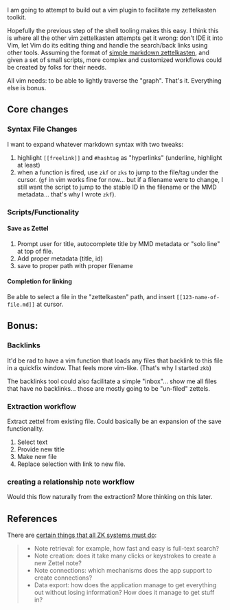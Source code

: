 I am going to attempt to build out a vim plugin to facilitate my zettelkasten toolkit.

Hopefully the previous step of the shell tooling makes this easy. I think this is where all the other vim zettelkasten attempts get it wrong: don't IDE it into Vim, let Vim do its editing thing and handle the search/back links using other tools. Assuming the format of [simple markdown zettelkasten](http://evantravers.com/articles/2020/03/13/simple-markdown-zettelkasten/), and given a set of small scripts, more complex and customized workflows could be created by folks for their needs.

All vim needs: to be able to lightly traverse the "graph". That's it. Everything else is bonus.

## Core changes

### Syntax File Changes

I want to expand whatever markdown syntax with two tweaks:

1. highlight `[[freelink]]` and `#hashtag` as "hyperlinks" (underline, highlight at least)
2. when a function is fired, use `zkf` or `zks` to jump to the file/tag under the cursor.
  (`gf` in vim works fine for now… but if a filename were to change, I still want the script to jump to the stable ID in the filename or the MMD metadata… that's why I wrote `zkf`).

  ### Scripts/Functionality

  #### Save as Zettel

  1. Prompt user for title, autocomplete title by MMD metadata or "solo line" at top of file.
  2. Add proper metadata (title, id)
  3. save to proper path with proper filename

  #### Completion for linking

  Be able to select a file in the "zettelkasten" path, and insert `[[123-name-of-file.md]]` at cursor.

  ## Bonus:

  ### Backlinks

  It'd be rad to have a vim function that loads any files that backlink to this file in a quickfix window. That feels more vim-like. (That's why I started `zkb`)

  The backlinks tool could also facilitate a simple "inbox"… show me all files that have no backlinks… those are mostly going to be "un-filed" zettels.

  ### Extraction workflow

  Extract zettel from existing file. Could basically be an expansion of the save functionality.

  1. Select text
  2. Provide new title
  3. Make new file
  4. Replace selection with link to new file.

  ### creating a relationship note workflow

  Would this flow naturally from the extraction? More thinking on this later.

  ## References

  There are [certain things that all ZK systems must do](https://zettelkasten.de/posts/baseline-zettelkasten-software-reviews/):

  > - Note retrieval: for example, how fast and easy is full-text search?
  > - Note creation: does it take many clicks or keystrokes to create a new Zettel note?
  > - Note connections: which mechanisms does the app support to create connections?
  > - Data export: how does the application manage to get everything out without losing information? How does it manage to get stuff in?
